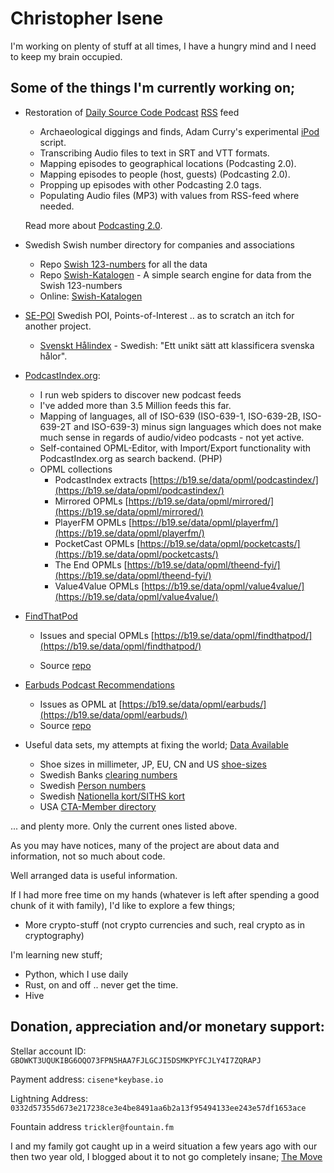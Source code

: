 # Christopher Isene



I'm working on plenty of stuff at all times, I have a hungry mind and I need to keep my brain occupied.

## Some of the things I'm currently working on;

* Restoration of [Daily Source Code Podcast](https://en.wikipedia.org/wiki/Daily_Source_Code) [RSS](https://github.com/cisene/daily-source-code-podcast) feed
  * Archaeological diggings and finds, Adam Curry's experimental [iPod](https://github.com/cisene/daily-source-code-podcast/tree/main/iPod) script.
  * Transcribing Audio files to text in SRT and VTT formats.
  * Mapping episodes to geographical locations (Podcasting 2.0).
  * Mapping episodes to people (host, guests) (Podcasting 2.0).
  * Propping up episodes with other Podcasting 2.0 tags.
  * Populating Audio files (MP3) with values from RSS-feed where needed.

  Read more about [Podcasting 2.0](https://podcasting2.org/).
  
  
  
* Swedish Swish number directory for companies and associations
  
  * Repo [Swish 123-numbers](https://github.com/cisene/swish-123) for all the data
  * Repo [Swish-Katalogen](https://github.com/cisene/swish-katalogen) - A simple search engine for data from the Swish 123-numbers
  * Online: [Swish-Katalogen](https://b19.se/swish-katalogen/)
  
  
  
* [SE-POI](https://github.com/cisene/se-poi) Swedish POI, Points-of-Interest .. as to scratch an itch for another project.

  * [Svenskt Hålindex](https://github.com/cisene/svenskt-halindex) - Swedish: "Ett unikt sätt att klassificera svenska hålor".

  

* [PodcastIndex.org](https://podcastindex.org/):

  * I run web spiders to discover new podcast feeds
  * I've added more than 3.5 Million feeds this far.
  * Mapping of languages, all of ISO-639 (ISO-639-1, ISO-639-2B, ISO-639-2T and ISO-639-3) minus sign languages which does not make much sense in regards of audio/video podcasts - not yet active.
  * Self-contained OPML-Editor, with Import/Export functionality with PodcastIndex.org as search backend. (PHP)
  * OPML collections
    * PodcastIndex extracts [https://b19.se/data/opml/podcastindex/](https://b19.se/data/opml/podcastindex/)
    * Mirrored OPMLs [https://b19.se/data/opml/mirrored/](https://b19.se/data/opml/mirrored/)
    * PlayerFM OPMLs [https://b19.se/data/opml/playerfm/](https://b19.se/data/opml/playerfm/)
    * PocketCast OPMLs [https://b19.se/data/opml/pocketcasts/](https://b19.se/data/opml/pocketcasts/)
    * The End OPMLs [https://b19.se/data/opml/theend-fyi/](https://b19.se/data/opml/theend-fyi/)
    * Value4Value OPMLs [https://b19.se/data/opml/value4value/](https://b19.se/data/opml/value4value/)

* [FindThatPod](https://findthatpod.com/)

  * Issues and special OPMLs [https://b19.se/data/opml/findthatpod/](https://b19.se/data/opml/findthatpod/)

  * Source [repo](https://github.com/cisene/findthatpod-opml)

* [Earbuds Podcast Recommendations](https://newsletter.earbuds.audio/)
  * Issues as OPML at [https://b19.se/data/opml/earbuds/](https://b19.se/data/opml/earbuds/)
  * Source [repo](https://github.com/cisene/earbuds-opml)
* Useful data sets, my attempts at fixing the world; [Data Available](https://github.com/cisene/data-available)
  * Shoe sizes in millimeter, JP, EU, CN and US [shoe-sizes](https://github.com/cisene/data-available/blob/master/INT/shoe-sizes.yaml)
  * Swedish Banks [clearing numbers](https://github.com/cisene/data-available/blob/master/SE/banker/clearingnummer-2023.yaml)
  * Swedish [Person numbers](https://github.com/cisene/data-available/blob/master/SE/myndigheter/skatteverket/personnummer/)
  * Swedish [Nationella kort/SITHS kort](https://github.com/cisene/data-available/blob/master/SE/nationella-kort/nationella-kort.md)
  * USA [CTA-Member directory](https://github.com/cisene/data-available/blob/master/US/CTA-member-directory.yaml)


... and plenty more. Only the current ones listed above.



As you may have notices, many of the project are about data and information, not so much about code.

Well arranged data is useful information.



If I had more free time on my hands (whatever is left after spending a good chunk of it with family), I'd like to explore a few things;

* More crypto-stuff (not crypto currencies and such, real crypto as in cryptography)



I'm learning new stuff;

* Python, which I use daily
* Rust, on and off .. never get the time.
* Hive


## Donation, appreciation and/or monetary support:

Stellar account ID: `GBOWKT3UQUKIBG6OQO73FPN5HAA7FJLGCJI5DSMKPYFCJLY4I7ZQRAPJ`

Payment address: `cisene*keybase.io`

Lightning Address: `0332d57355d673e217238ce3e4be8491aa6b2a13f95494133ee243e57df1653ace`

Fountain address `trickler@fountain.fm`



I and my family got caught up in a weird situation a few years ago with our then two year old, I blogged about it to not go completely insane; [The Move](https://github.com/cisene/cisene/blob/main/stuff/the-move/the-move.pdf)